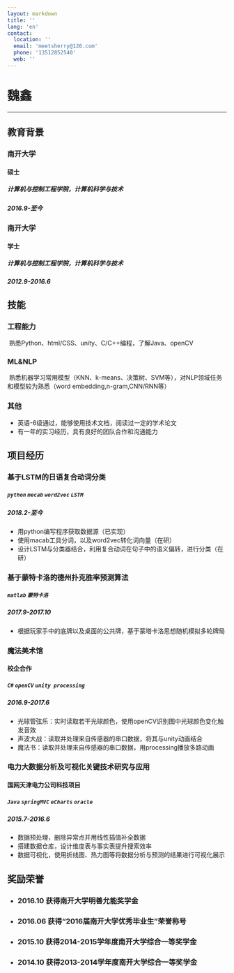 ```yaml
---
layout: markdown
title: ''
lang: 'en'
contact:
  location: ''
  email: 'meetsherry@126.com'
  phone: '13512852540'
  web: ''
---
```


# 魏鑫

-----------

## 教育背景

### 南开大学
#### 硕士
##### 计算机与控制工程学院，计算机科学与技术
##### 2016.9-至今

### 南开大学
#### 学士
##### 计算机与控制工程学院，计算机科学与技术
##### 2012.9-2016.6


## 技能

### 工程能力
  熟悉Python、html/CSS、unity、C/C++编程，了解Java、openCV

### ML&NLP
  熟悉机器学习常用模型（KNN、k-means、决策树、SVM等），对NLP领域任务和模型较为熟悉（word embedding,n-gram,CNN/RNN等）

### 其他
  *  英语-6级通过，能够使用技术文档，阅读过一定的学术论文
  *  有一年的实习经历，具有良好的团队合作和沟通能力

## 项目经历
### 基于LSTM的日语复合动词分类
##### `python` `mecab` `word2vec` `LSTM`
##### 2018.2-至今
* 用python编写程序获取数据源（已实现）
* 使用macab工具分词，以及word2vec转化词向量（在研）
* 设计LSTM与分类器结合，利用复合动词在句子中的语义偏转，进行分类（在研）

### 基于蒙特卡洛的德州扑克胜率预测算法
##### `matlab` `蒙特卡洛`
##### 2017.9-2017.10
* 根据玩家手中的底牌以及桌面的公共牌，基于蒙塔卡洛思想随机模拟多轮牌局

### 魔法美术馆
#### 校企合作
##### `C#` `openCV` `unity`  `processing` 
##### 2016.9-2017.6
* 光球管弦乐：实时读取若干光球颜色，使用openCV识别图中光球颜色变化触发音效
* 声波大战：读取并处理来自传感器的串口数据，将其与unity动画结合
* 魔法书：读取并处理来自传感器的串口数据，用processing播放多路动画

### 电力大数据分析及可视化关键技术研究与应用
#### 国网天津电力公司科技项目
##### `Java` `springMVC` `eCharts` `oracle`
##### 2015.7-2016.6
* 数据预处理，删除异常点并用线性插值补全数据
* 搭建数据仓库，设计维度表与事实表提升搜索效率
* 数据可视化，使用折线图、热力图等将数据分析与预测的结果进行可视化展示

## 奖励荣誉

* ### 2016.10    获得南开大学明善允能奖学金
* ### 2016.06    获得“2016届南开大学优秀毕业生”荣誉称号
* ### 2015.10    获得2014-2015学年度南开大学综合一等奖学金
* ### 2014.10    获得2013-2014学年度南开大学综合一等奖学金

